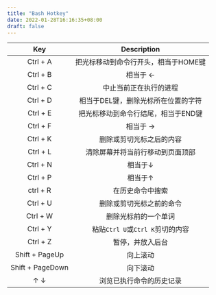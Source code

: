 ```yaml
---
title: "Bash Hotkey"
date: 2022-01-28T16:16:35+08:00
draft: false
---
```


|       Key        |             Description              |
| :--------------: | :----------------------------------: |
|     Ctrl + A     | 把光标移动到命令行开头，相当于HOME键 |
|     Ctrl + B     |               相当于 ←               |
|     Ctrl + C     |        中止当前正在执行的进程        |
|     Ctrl + D     | 相当于DEL键，删除光标所在位置的字符  |
|     Ctrl + E     | 把光标移动到命令行结尾，相当于END键  |
|     Ctrl + F     |               相当于 →               |
|     Ctrl + K     |       删除或剪切光标之后的内容       |
|     Ctrl + L     |   清除屏幕并将当前行移动到页面顶部   |
|     Ctrl + N     |               相当于↓                |
|     Ctrl + P     |               相当于↑                |
|     ctrl + R     |           在历史命令中搜索           |
|     Ctrl + U     |       删除或剪切光标之前的命令       |
|     Ctrl + W     |         删除光标前的一个单词         |
|     Ctrl + Y     |   粘贴`Ctrl U`或`Ctrl K`剪切的内容   |
|     Ctrl + Z     |           暂停，并放入后台           |
|  Shift + PageUp  |               向上滚动               |
| Shift + PageDown |               向下滚动               |
|       ↑ ↓        |       浏览已执行命令的历史记录       |
